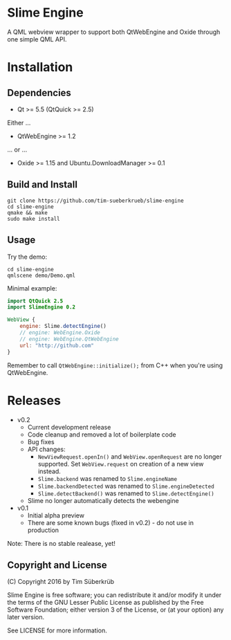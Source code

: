# Slime Engine
A QML webview wrapper to support both QtWebEngine and Oxide through one simple QML API.

# Installation

## Dependencies
* Qt >= 5.5 (QtQuick >= 2.5)

Either ...
* QtWebEngine >= 1.2

... or ...
* Oxide >= 1.15 and Ubuntu.DownloadManager >= 0.1

## Build and Install
```
git clone https://github.com/tim-sueberkrueb/slime-engine
cd slime-engine
qmake && make
sudo make install
```

## Usage

Try the demo:
```
cd slime-engine
qmlscene demo/Demo.qml
```

Minimal example:
```qml
import QtQuick 2.5
import SlimeEngine 0.2

WebView {
    engine: Slime.detectEngine()
    // engine: WebEngine.Oxide
    // engine: WebEngine.QtWebEngine
    url: "http://github.com"
}

```
Remember to call `QtWebEngine::initialize();` from C++ when you're using QtWebEngine.

# Releases
* v0.2
    * Current development release
    * Code cleanup and removed a lot of boilerplate code
    * Bug fixes
    * API changes:
        * `NewViewRequest.openIn()` and `WebView.openRequest` are no longer supported. Set `WebView.request` on creation of a new view instead.
        * `Slime.backend` was renamed to `Slime.engineName`
        * `Slime.backendDetected` was renamed to `Slime.engineDetected`
        * `Slime.detectBackend()` was renamed to `Slime.detectEngine()`
    * Slime no longer automatically detects the webengine
* v0.1
    * Initial alpha preview
    * There are some known bugs (fixed in v0.2) - do not use in production

Note: There is no stable realease, yet!

## Copyright and License
(C) Copyright 2016 by Tim Süberkrüb

Slime Engine is free software; you can redistribute it and/or modify it under the terms of the GNU Lesser Public License as published by the Free Software Foundation; either version 3 of the License, or (at your option) any later version.

See LICENSE for more information.
